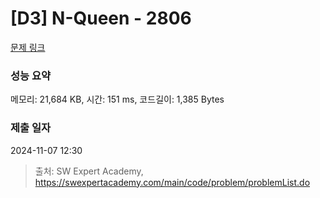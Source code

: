 # [D3] N-Queen - 2806 

[문제 링크](https://swexpertacademy.com/main/code/problem/problemDetail.do?contestProbId=AV7GKs06AU0DFAXB) 

### 성능 요약

메모리: 21,684 KB, 시간: 151 ms, 코드길이: 1,385 Bytes

### 제출 일자

2024-11-07 12:30



> 출처: SW Expert Academy, https://swexpertacademy.com/main/code/problem/problemList.do